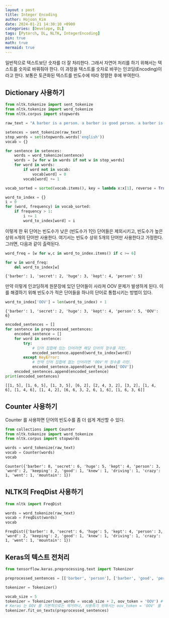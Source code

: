 ```yaml
---
layout : post
title: Integer Encoding
author: Hojoon_Kim
date: 2024-01-21 14:30:10 +0900
categories: [Develope, DL]
tags: [Pytorch, DL, NLTK, IntegerEncoding]
pin: true
math: true
mermaid: true
---
```

일반적으로 텍스트보단 숫자를 더 잘 처리한다. 그래서 자연어 처리를 하기 위해서는 텍스트를 숫자로 바꿔줘야 한다. 이 과정을 텍스트를 숫자로 바꾸는 인코딩(Encoding)이라고 한다. 보통은 토큰화된 텍스트를 빈도수에 따라 정렬한 후에 부여한다.

## Dictionary 사용하기
```python
from nltk.tokenize import sent_tokenize
from nltk.tokenize import word_tokenize
from nltk.corpus import stopwords

raw_text = "A barber is a person. a barber is good person. a barber is huge person. he Knew A Secret! The Secret He Kept is huge secret. Huge secret. His barber kept his word. a barber kept his word. His barber kept his secret. But keeping and keeping such a huge secret to himself was driving the barber crazy. the barber went up a huge mountain."

setences = sent_tokenize(raw_text)
stop_words = set(stopwords.words('english'))
vocab = {}

for sentence in setences:
    words = word_tokenize(sentence)
    words = [w for w in words if not w in stop_words]
    for word in words:
        if word not in vocab:
            vocab[word] = 0
        vocab[word] += 1

vocab_sorted = sorted(vocab.items(), key = lambda x:x[1], reverse = True)

word_to_index = {}
i = 0
for (word, frequency) in vocab_sorted:
    if frequency > 1:
        i += 1
        word_to_index[word] = i

```
이렇게 한 뒤 단어는 빈도수가 낮은 (빈도수가 1인) 단어들은 제외시키고, 빈도수가 높은 상위 n개의 단어만 사용한다. 여기서는 빈도수 상위 5개의 단어만 사용한다고 가정한다. 그러면, 다음과 같이 출력된다.
```python
word_freq = [w for w,c in word_to_index.items() if c >= 6]

for w in word_freq:
    del word_to_index[w]
```
```
{'barber': 1, 'secret': 2, 'huge': 3, 'kept': 4, 'person': 5}
```

만약 이렇게 인코딩하게 원문장에 있던 단어들이 사라져 OOV 문제가 발생하게 된다. 이를 해결하기 위해 빈도수가 적은 단어들을 하나의 단어로 통합시키는 방법이 있다.

```python
word_to_index['OOV'] = len(word_to_index) + 1
```
```
{'barber': 1, 'secret': 2, 'huge': 3, 'kept': 4, 'person': 5, 'OOV': 6}
```

```python
encoded_sentences = []
for sentence in preprocessed_sentences:
    encoded_sentence = []
    for word in sentence:
        try:
            # 단어 집합에 있는 단어라면 해당 단어의 정수를 리턴.
            encoded_sentence.append(word_to_index[word])
        except KeyError:
            # 만약 단어 집합에 없는 단어라면 'OOV'의 정수를 리턴.
            encoded_sentence.append(word_to_index['OOV'])
    encoded_sentences.append(encoded_sentence)
print(encoded_sentences)
```
```
[[1, 5], [1, 6, 5], [1, 3, 5], [6, 2], [2, 4, 3, 2], [3, 2], [1, 4, 6], [1, 4, 6], [1, 4, 2], [6, 6, 3, 2, 6, 1, 6], [1, 6, 3, 6]]
```

## Counter 사용하기
Counter 를 사용하면 단어의 빈도수를 좀 더 쉽게 계산할 수 있다.
```python
from collections import Counter
from nltk.tokenize import word_tokenize
from nltk.corpus import stopwords

words = word_tokenize(raw_text)
vocab = Counter(words)
vocab
```
```
Counter({'barber': 8, 'secret': 6, 'huge': 5, 'kept': 4, 'person': 3, 'word': 2, 'keeping': 2, 'good': 1, 'knew': 1, 'driving': 1, 'crazy': 1, 'went': 1, 'mountain': 1})
```

## NLTK의 FreqDist 사용하기
```python
from nltk import FreqDist

words = word_tokenize(raw_text)
vocab = FreqDist(words)
vocab
```
```
FreqDist({'barber': 8, 'secret': 6, 'huge': 5, 'kept': 4, 'person': 3, 'word': 2, 'keeping': 2, 'good': 1, 'knew': 1, 'driving': 1, 'crazy': 1, 'went': 1, 'mountain': 1})
```

## Keras의 텍스트 전처리

```python
from tensorflow.keras.preprocessing.text import Tokenizer

preprocessed_sentences = [['barber', 'person'], ['barber', 'good', 'person'], ['barber', 'huge', 'person'], ['knew', 'secret'], ['secret', 'kept', 'huge', 'secret'], ['huge', 'secret'], ['barber', 'kept', 'word'], ['barber', 'kept', 'word'], ['barber', 'kept', 'secret'], ['keeping', 'keeping', 'huge', 'secret', 'driving', 'barber', 'crazy'], ['barber', 'went', 'huge', 'mountain']]

tokenizer = Tokenizer()

vocab_size = 5
tokenizer = Tokenizer(num_words = vocab_size + 2, oov_token = 'OOV') # 상위 5개 단어만 사용
# Keras 는 OOV 를 기본적으로는 제거하나, 사용하기 위해서는 oov_token = 'OOV' 를 추가해줘야 하고, 기본적으로 OOV 의 인덱스는 1이다.
tokenizer.fit_on_texts(preprocessed_sentences)
```




